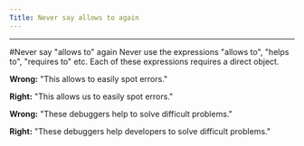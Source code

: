 ```yaml
---
Title: Never say allows to again
---
```



---
#Never say "allows to" again
Never use the expressions "allows to", "helps to", "requires to" etc. Each of these expressions requires a direct object.

**Wrong:** "This allows to easily spot errors."

**Right:** "This allows us to easily spot errors."

**Wrong:** "These debuggers help to solve difficult problems."

**Right:** "These debuggers help developers to solve difficult problems."

